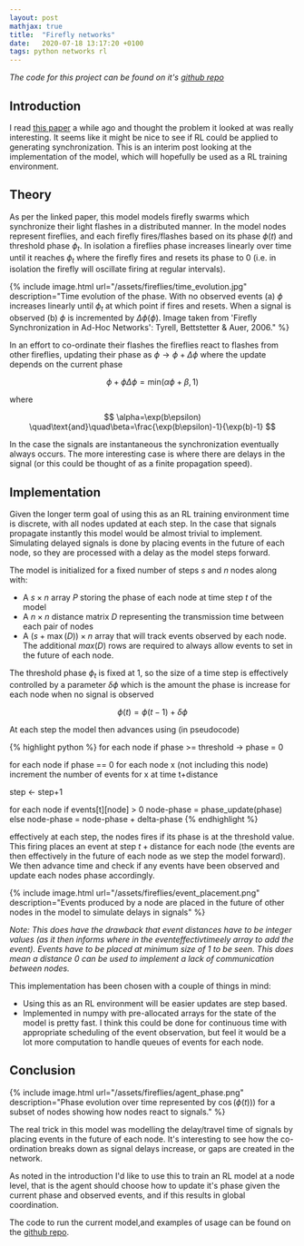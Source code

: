 ```yaml
---
layout: post
mathjax: true
title:  "Firefly networks"
date:   2020-07-18 13:17:20 +0100
tags: python networks rl
---
```


*The code for this project can be found on it's 
[github repo](https://github.com/zombie-einstein/fireflies)*

## Introduction

I read 
[this paper](https://www.researchgate.net/publication/252350273_Firefly_Synchronization_in_Ad_Hoc_Networks)
a while ago and thought the problem it looked at was really interesting. It
seems like it might be nice to see if RL could be applied to generating
synchronization. This is an interim post looking at the implementation of the
model, which will hopefully be used as a RL training environment.

## Theory

As per the linked paper, this model models firefly swarms which synchronize 
their light flashes in a distributed manner. In the model nodes represent
fireflies, and each firefly fires/flashes based on its phase $\phi(t)$ and 
threshold phase $\phi_{t}$. In isolation a fireflies phase increases linearly
over time until it reaches $\phi_{t}$ where the firefly fires and resets its
phase to 0 (i.e. in isolation the firefly will oscillate firing at regular
intervals).

{% include image.html 
url="/assets/fireflies/time_evolution.jpg" 
description="Time evolution of the phase. With no observed events (a) $\phi$
increases linearly until $\phi_{t}$ at which point if fires and resets.
When a signal is observed (b) $\phi$ is incremented by $\Delta\phi(\phi).$
Image taken from 'Firefly Synchronization in Ad-Hoc Networks': Tyrell,
Bettstetter & Auer, 2006." %}

In an effort to co-ordinate their flashes the fireflies react to flashes from
other fireflies, updating their phase as $\phi\rightarrow\phi+\Delta\phi$ 
where the update depends on the current phase

$$
\phi+\phi\Delta\phi = \text{min}(\alpha\phi+\beta, 1)
$$

where

$$
\alpha=\exp(b\epsilon) \quad\text{and}\quad\beta=\frac{\exp(b\epsilon)-1}{\exp(b)-1}
$$

In the case the signals are instantaneous the synchronization eventually 
always occurs. The more interesting case is where there are delays in the 
signal (or this could be thought of as a finite propagation speed).

## Implementation

Given the longer term goal of using this as an RL training environment time 
is discrete, with all nodes updated at each step. In the case that signals
propagate instantly this model would be almost trivial to implement. Simulating
delayed signals is done by placing events in the future of each node, so they
are processed with a delay as the model steps forward.

The model is initialized for a fixed number of steps $s$ and $n$ nodes 
along with:

- A $s\times n$ array $P$ storing the phase of each node at time step $t$ of 
  the model
- A $n\times n$ distance matrix $D$ representing the transmission time between 
  each pair of nodes
- A $(s+\max(D))\times n$ array that will track events observed by each node.
  The additional $max(D)$ rows are required to always allow events to 
  set in the future of each node.
 
The threshold phase $\phi_{t}$ is fixed at $1$, so the size of a time step
is effectively controlled by a parameter $\delta\phi$ which is the amount the
phase is increase for each node when no signal is observed

$$
\phi(t) = \phi(t-1)+\delta\phi
$$

At each step the model then advances using (in pseudocode)

{% highlight python %}
for each node
    if phase >= threshold -> phase = 0

for each node
    if phase == 0
        for each node x (not including this node)
            increment the number of events for x at time t+distance

step <- step+1

for each node
    if events[t][node] > 0 
        node-phase = phase_update(phase)
    else
        node-phase = node-phase + delta-phase
{% endhighlight %}

effectively at each step, the nodes fires if its phase is at the threshold
value. This firing places an event at step $t+\text{distance}$ for each node
(the events are then effectively in the future of each node as we step the 
model forward). We then advance time and check if any events have been observed
and update each nodes phase accordingly.

{% include image.html 
url="/assets/fireflies/event_placement.png" 
description="Events produced by a node are placed in the future 
of other nodes in the model to simulate delays in signals" %}

*Note: This does have the drawback that event distances have to be integer 
values (as it then informs where in the eventeffectivtimeely array to add the event). Events
have to be placed at minimum size of $1$ to be seen. This does mean a distance
$0$ can be used to implement a lack of communication between nodes.*

This implementation has been chosen with a couple of things in mind:

- Using this as an RL environment will be easier updates are step based.
- Implemented in numpy with pre-allocated arrays for the state of the model is
  pretty fast. I think this could be done for continuous time with 
  appropriate scheduling of the event observation, but feel it would be a lot
  more computation to handle queues of events for each node.   

## Conclusion

{% include image.html 
url="/assets/fireflies/agent_phase.png" 
description="Phase evolution over time represented by $\cos(\phi(t)))$ for a 
subset of nodes showing how nodes react to signals." %}

The real trick in this model was modelling the delay/travel time of signals by
placing events in the future of each node. It's interesting to see how the 
co-ordination breaks down as signal delays increase, or gaps are created in the
network. 
 
 As noted in the introduction I'd like to use this to train an RL model at a 
 node level, that is the agent should choose how to update it's phase
 given the current phase and observed events, and if this results in global 
 coordination.
 
 The code to run the current model,and examples of usage can be found on the
 [github repo](https://github.com/zombie-einstein/fireflies).